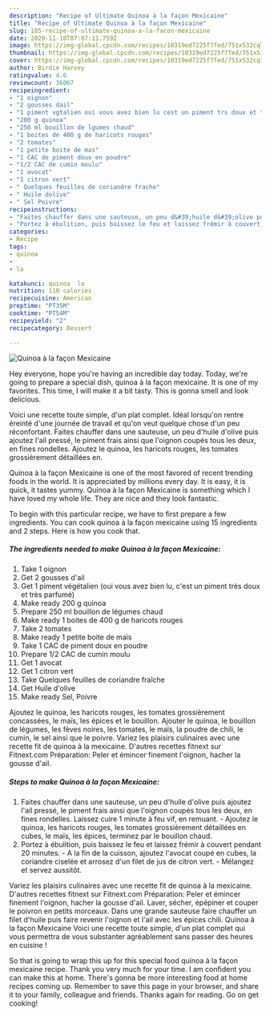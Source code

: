 ```yaml
---
description: "Recipe of Ultimate Quinoa à la façon Mexicaine"
title: "Recipe of Ultimate Quinoa à la façon Mexicaine"
slug: 185-recipe-of-ultimate-quinoa-a-la-facon-mexicaine
date: 2020-11-10T07:07:11.759Z
image: https://img-global.cpcdn.com/recipes/10319ed7225f7fed/751x532cq70/quinoa-a-la-facon-mexicaine-photo-principale-de-la-recette.jpg
thumbnail: https://img-global.cpcdn.com/recipes/10319ed7225f7fed/751x532cq70/quinoa-a-la-facon-mexicaine-photo-principale-de-la-recette.jpg
cover: https://img-global.cpcdn.com/recipes/10319ed7225f7fed/751x532cq70/quinoa-a-la-facon-mexicaine-photo-principale-de-la-recette.jpg
author: Birdie Harvey
ratingvalue: 4.6
reviewcount: 36067
recipeingredient:
- "1 oignon"
- "2 gousses dail"
- "1 piment vgtalien oui vous avez bien lu cest un piment trs doux et trs parfum"
- "200 g quinoa"
- "250 ml bouillon de lgumes chaud"
- "1 boites de 400 g de haricots rouges"
- "2 tomates"
- "1 petite boite de mas"
- "1 CAC de piment doux en poudre"
- "1/2 CAC de cumin moulu"
- "1 avocat"
- "1 citron vert"
- " Quelques feuilles de coriandre frache"
- " Huile dolive"
- " Sel Poivre"
recipeinstructions:
- "Faites chauffer dans une sauteuse, un peu d&#39;huile d&#39;olive puis ajoutez l&#39;ail pressé, le piment frais ainsi que l&#39;oignon coupés tous les deux, en fines rondelles. Laissez cuire 1 minute à feu vif, en remuant. Ajoutez le quinoa, les haricots rouges, les tomates grossièrement détaillées en cubes, le maïs, les épices, terminez par le bouillon chaud."
- "Portez à ébulition, puis baissez le feu et laissez frémir à couvert pendant 20 minutes. A la fin de la cuisson, ajoutez l&#39;avocat coupé en cubes, la coriandre ciselée et arrosez d&#39;un filet de jus de citron vert. Mélangez et servez aussitôt."
categories:
- Recipe
tags:
- quinoa
- 
- la

katakunci: quinoa  la 
nutrition: 118 calories
recipecuisine: American
preptime: "PT35M"
cooktime: "PT54M"
recipeyield: "2"
recipecategory: Dessert

---
```



![Quinoa à la façon Mexicaine](https://img-global.cpcdn.com/recipes/10319ed7225f7fed/751x532cq70/quinoa-a-la-facon-mexicaine-photo-principale-de-la-recette.jpg)

Hey everyone, hope you're having an incredible day today. Today, we're going to prepare a special dish, quinoa à la façon mexicaine. It is one of my favorites. This time, I will make it a bit tasty. This is gonna smell and look delicious.

Voici une recette toute simple, d&#39;un plat complet. Idéal lorsqu&#39;on rentre éreinté d&#39;une journée de travail et qu&#39;on veut quelque chose d&#39;un peu réconfortant. Faites chauffer dans une sauteuse, un peu d&#39;huile d&#39;olive puis ajoutez l&#39;ail pressé, le piment frais ainsi que l&#39;oignon coupés tous les deux, en fines rondelles. Ajoutez le quinoa, les haricots rouges, les tomates grossièrement détaillées en.

Quinoa à la façon Mexicaine is one of the most favored of recent trending foods in the world. It is appreciated by millions every day. It is easy, it is quick, it tastes yummy. Quinoa à la façon Mexicaine is something which I have loved my whole life. They are nice and they look fantastic.


To begin with this particular recipe, we have to first prepare a few ingredients. You can cook quinoa à la façon mexicaine using 15 ingredients and 2 steps. Here is how you cook that.

<!--inarticleads1-->

##### The ingredients needed to make Quinoa à la façon Mexicaine:

1. Take 1 oignon
1. Get 2 gousses d&#39;ail
1. Get 1 piment végétalien (oui vous avez bien lu, c&#39;est un piment très doux et très parfumé)
1. Make ready 200 g quinoa
1. Prepare 250 ml bouillon de légumes chaud
1. Make ready 1 boites de 400 g de haricots rouges
1. Take 2 tomates
1. Make ready 1 petite boite de maïs
1. Take 1 CAC de piment doux en poudre
1. Prepare 1/2 CAC de cumin moulu
1. Get 1 avocat
1. Get 1 citron vert
1. Take  Quelques feuilles de coriandre fraîche
1. Get  Huile d&#39;olive
1. Make ready  Sel, Poivre


Ajoutez le quinoa, les haricots rouges, les tomates grossièrement concassées, le maïs, les épices et le bouillon. Ajouter le quinoa, le bouillon de légumes, les fèves noires, les tomates, le maïs, la poudre de chili, le cumin, le sel ainsi que le poivre. Variez les plaisirs culinaires avec une recette fit de quinoa à la mexicaine. D&#39;autres recettes fitnext sur Fitnext.com Préparation: Peler et émincer finement l&#39;oignon, hacher la gousse d&#39;ail. 

<!--inarticleads2-->

##### Steps to make Quinoa à la façon Mexicaine:

1. Faites chauffer dans une sauteuse, un peu d&#39;huile d&#39;olive puis ajoutez l&#39;ail pressé, le piment frais ainsi que l&#39;oignon coupés tous les deux, en fines rondelles. Laissez cuire 1 minute à feu vif, en remuant. - Ajoutez le quinoa, les haricots rouges, les tomates grossièrement détaillées en cubes, le maïs, les épices, terminez par le bouillon chaud.
1. Portez à ébulition, puis baissez le feu et laissez frémir à couvert pendant 20 minutes. - A la fin de la cuisson, ajoutez l&#39;avocat coupé en cubes, la coriandre ciselée et arrosez d&#39;un filet de jus de citron vert. - Mélangez et servez aussitôt.


Variez les plaisirs culinaires avec une recette fit de quinoa à la mexicaine. D&#39;autres recettes fitnext sur Fitnext.com Préparation: Peler et émincer finement l&#39;oignon, hacher la gousse d&#39;ail. Laver, sécher, épépiner et couper le poivron en petits morceaux. Dans une grande sauteuse faire chauffer un filet d&#39;huile puis faire revenir l&#39;oignon et l&#39;ail avec les épices chili. Quinoa à la façon Mexicaine Voici une recette toute simple, d&#39;un plat complet qui vous permettra de vous substanter agréablement sans passer des heures en cuisine ! 

So that is going to wrap this up for this special food quinoa à la façon mexicaine recipe. Thank you very much for your time. I am confident you can make this at home. There's gonna be more interesting food at home recipes coming up. Remember to save this page in your browser, and share it to your family, colleague and friends. Thanks again for reading. Go on get cooking!
